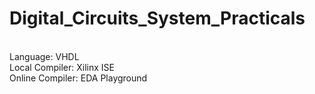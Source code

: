 # Digital_Circuits_System_Practicals
<br>
Language: VHDL <br>
Local Compiler: Xilinx ISE <br>
Online Compiler: EDA Playground
